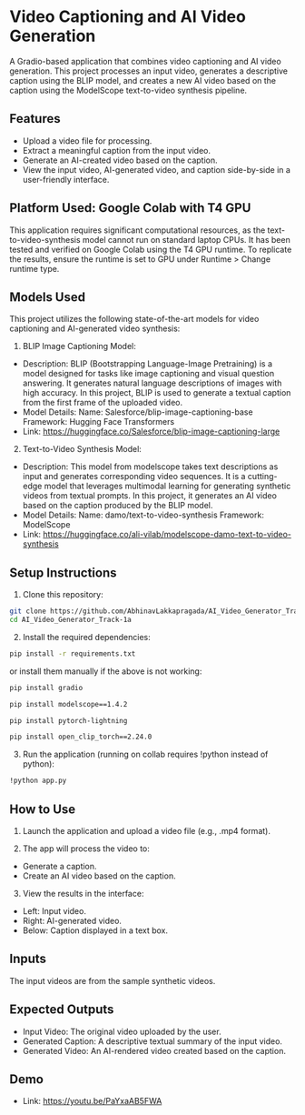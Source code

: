 # Video Captioning and AI Video Generation

A Gradio-based application that combines video captioning and AI video generation. This project processes an input video, generates a descriptive caption using the BLIP model, and creates a new AI video based on the caption using the ModelScope text-to-video synthesis pipeline.

## Features

- Upload a video file for processing.
- Extract a meaningful caption from the input video.
- Generate an AI-created video based on the caption.
- View the input video, AI-generated video, and caption side-by-side in a user-friendly interface.

## Platform Used: Google Colab with T4 GPU

This application requires significant computational resources, as the text-to-video-synthesis model cannot run on standard laptop CPUs. It has been tested and verified on Google Colab using the T4 GPU runtime. To replicate the results, ensure the runtime is set to GPU under Runtime > Change runtime type.

## Models Used

This project utilizes the following state-of-the-art models for video captioning and AI-generated video synthesis:

1. BLIP Image Captioning Model:

- Description:
    BLIP (Bootstrapping Language-Image Pretraining) is a model designed for tasks like image captioning and visual question answering. It generates natural language descriptions of images with high accuracy. In this project, BLIP is used to generate a textual caption from the first frame of the uploaded video.
- Model Details:
    Name: Salesforce/blip-image-captioning-base
    Framework: Hugging Face Transformers
- Link: https://huggingface.co/Salesforce/blip-image-captioning-large

2. Text-to-Video Synthesis Model:

- Description:
    This model from modelscope takes text descriptions as input and generates corresponding video sequences. It is a cutting-edge model that leverages multimodal learning for generating synthetic videos from textual prompts. In this project, it generates an AI video based on the caption produced by the BLIP model.
- Model Details:
    Name: damo/text-to-video-synthesis
    Framework: ModelScope
- Link: https://huggingface.co/ali-vilab/modelscope-damo-text-to-video-synthesis


## Setup Instructions

1. Clone this repository:

```bash
git clone https://github.com/AbhinavLakkapragada/AI_Video_Generator_Track-1a.git
cd AI_Video_Generator_Track-1a

```

2. Install the required dependencies:

```bash
pip install -r requirements.txt
```

or install them manually if the above is not working:

```bash
pip install gradio
```
```bash
pip install modelscope==1.4.2
```
```bash
pip install pytorch-lightning
```
```bash
pip install open_clip_torch==2.24.0
```

3. Run the application (running on collab requires !python instead of python):

```bash
!python app.py
```

## How to Use

1. Launch the application and upload a video file (e.g., .mp4 format).

2. The app will process the video to:
- Generate a caption.
- Create an AI video based on the caption.

3. View the results in the interface:
- Left: Input video.
- Right: AI-generated video.
- Below: Caption displayed in a text box.

## Inputs

The input videos are from the sample synthetic videos.

## Expected Outputs

- Input Video: The original video uploaded by the user.
- Generated Caption: A descriptive textual summary of the input video.
- Generated Video: An AI-rendered video created based on the caption.

## Demo

- Link: https://youtu.be/PaYxaAB5FWA
